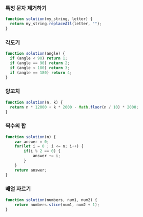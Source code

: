 ### 특정 문자 제거하기

```javascript
function solution(my_string, letter) {
  return my_string.replaceAll(letter, "");
}
```

### 각도기

```javascript
function solution(angle) {
  if (angle < 90) return 1;
  if (angle == 90) return 2;
  if (angle < 180) return 3;
  if (angle == 180) return 4;
}
```

### 양꼬치

```js
function solution(n, k) {
  return n * 12000 + k * 2000 - Math.floor(n / 10) * 2000;
}
```


### 짝수의 합
```js
function solution(n) {
    var answer = 0;
    for(let i = 0 ; i <= n; i++) {
        if(i % 2 == 0) {
            answer += i;            
        }                
    }
    return answer;
}
```

### 배열 자르기
```js
function solution(numbers, num1, num2) {          
    return numbers.slice(num1, num2 + 1);
}
```
